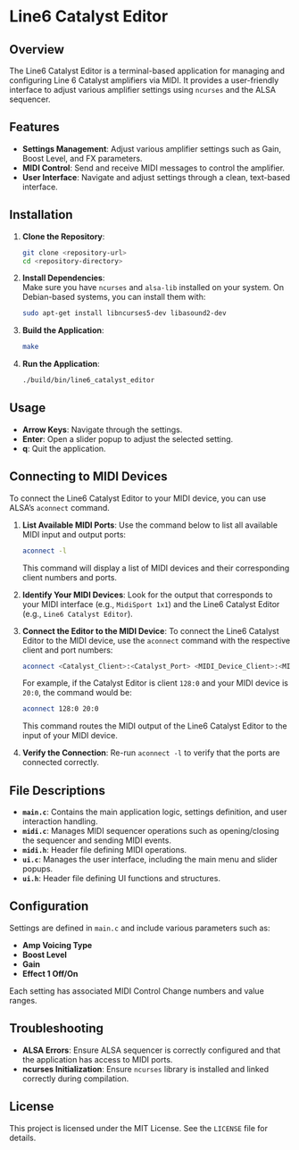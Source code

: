 # Line6 Catalyst Editor

## Overview

The Line6 Catalyst Editor is a terminal-based application for managing and configuring Line 6 Catalyst amplifiers via MIDI. It provides a user-friendly interface to adjust various amplifier settings using `ncurses` and the ALSA sequencer.

## Features

- **Settings Management**: Adjust various amplifier settings such as Gain, Boost Level, and FX parameters.
- **MIDI Control**: Send and receive MIDI messages to control the amplifier.
- **User Interface**: Navigate and adjust settings through a clean, text-based interface.

## Installation

1. **Clone the Repository**:
   ```sh
   git clone <repository-url>
   cd <repository-directory>
   ```

2. **Install Dependencies**:  
   Make sure you have `ncurses` and `alsa-lib` installed on your system. On Debian-based systems, you can install them with:
   ```sh
   sudo apt-get install libncurses5-dev libasound2-dev
   ```

3. **Build the Application**:
   ```sh
   make
   ```

4. **Run the Application**:
   ```sh
   ./build/bin/line6_catalyst_editor
   ```

## Usage

- **Arrow Keys**: Navigate through the settings.
- **Enter**: Open a slider popup to adjust the selected setting.
- **q**: Quit the application.

## Connecting to MIDI Devices

To connect the Line6 Catalyst Editor to your MIDI device, you can use ALSA’s `aconnect` command.

1. **List Available MIDI Ports**:
   Use the command below to list all available MIDI input and output ports:
   ```sh
   aconnect -l
   ```
   This command will display a list of MIDI devices and their corresponding client numbers and ports.

2. **Identify Your MIDI Devices**:
   Look for the output that corresponds to your MIDI interface (e.g., `MidiSport 1x1`) and the Line6 Catalyst Editor (e.g., `Line6 Catalyst Editor`).

3. **Connect the Editor to the MIDI Device**:
   To connect the Line6 Catalyst Editor to the MIDI device, use the `aconnect` command with the respective client and port numbers:
   ```sh
   aconnect <Catalyst_Client>:<Catalyst_Port> <MIDI_Device_Client>:<MIDI_Device_Port>
   ```
   For example, if the Catalyst Editor is client `128:0` and your MIDI device is `20:0`, the command would be:
   ```sh
   aconnect 128:0 20:0
   ```
   This command routes the MIDI output of the Line6 Catalyst Editor to the input of your MIDI device.

4. **Verify the Connection**:
   Re-run `aconnect -l` to verify that the ports are connected correctly.

## File Descriptions

- **`main.c`**: Contains the main application logic, settings definition, and user interaction handling.
- **`midi.c`**: Manages MIDI sequencer operations such as opening/closing the sequencer and sending MIDI events.
- **`midi.h`**: Header file defining MIDI operations.
- **`ui.c`**: Manages the user interface, including the main menu and slider popups.
- **`ui.h`**: Header file defining UI functions and structures.

## Configuration

Settings are defined in `main.c` and include various parameters such as:

- **Amp Voicing Type**
- **Boost Level**
- **Gain**
- **Effect 1 Off/On**

Each setting has associated MIDI Control Change numbers and value ranges.

## Troubleshooting

- **ALSA Errors**: Ensure ALSA sequencer is correctly configured and that the application has access to MIDI ports.
- **ncurses Initialization**: Ensure `ncurses` library is installed and linked correctly during compilation.

## License

This project is licensed under the MIT License. See the `LICENSE` file for details.

